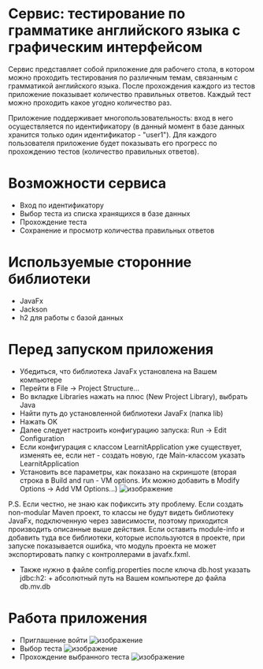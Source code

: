 # Сервис: тестирование по грамматике английского языка c графическим интерфейсом

Сервис представляет собой приложение для рабочего стола, в котором можно проходить тестирования по различным темам, связанным с грамматикой английского языка. После прохождения каждого из тестов приложение показывает количество правильных ответов. Каждый тест можно проходить какое угодно количество раз.

Приложение поддерживает многопользовательность: вход в него осуществляется по идентификатору (в данный момент в базе данных хранится только один идентификатор - "user1"). Для каждого пользователя приложение будет показывать его прогресс по прохождению тестов (количество правильных ответов).

# Возможности сервиса

* Вход по идентификатору
* Выбор теста из списка хранящихся в базе данных
* Прохождение теста
* Сохранение и просмотр количества правильных ответов

# Используемые сторонние библиотеки

* JavaFx
* Jackson
* h2 для работы с базой данных

# Перед запуском приложения

* Убедиться, что библиотека JavaFx установлена на Вашем компьютере
* Перейти в File -> Project Structure...
* Во вкладке Libraries нажать на плюс (New Project Library), выбрать Java
* Найти путь до установленной библиотеки JavaFx (папка lib)
* Нажать OK
* Далее следует настроить конфигурацию запуска: Run -> Edit Configuration
* Если конфигурация с классом LearnitApplication уже существует, изменять ее, если нет - создать новую, где Main-классом указать LearnitApplication
* Установить все параметры, как показано на скриншоте (вторая строка в Build and run - VM options. Их можно добавить в Modify Options -> Add VM Options...)
![изображение](https://user-images.githubusercontent.com/113197892/207120146-f12d3cf2-13f0-44dc-98a4-4aca554b2a36.png)

P.S. Если честно, не знаю как пофиксить эту проблему. Если создать non-modular Maven проект, то классы не будут видеть библиотеку JavaFx, подключенную через зависимости, поэтому приходится производить описанные выше действия. Если оставить module-info и добавить туда все библиотеки, которые используются в проекте, при запуске показывается ошибка, что модуль проекта не может экспортировать папку с контроллерами в javafx.fxml.

* Также нужно в файле config.properties после ключа db.host указать jdbc:h2: + абсолютный путь на Вашем компьютере до файла db.mv.db

# Работа приложения

* Приглашение войти
![изображение](https://user-images.githubusercontent.com/113197892/207189939-56302a0d-8861-4046-8b7b-6856cb6bcc72.png)
* Выбор теста
![изображение](https://user-images.githubusercontent.com/113197892/207190042-f95a60a5-25ba-4280-a802-a695326c8c2a.png)
* Прохождение выбранного теста
![изображение](https://user-images.githubusercontent.com/113197892/207190309-24e33281-2bb5-4b91-a5be-d6b79d8c85b9.png)


